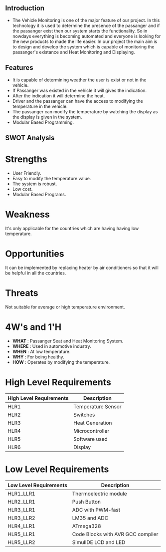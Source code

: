 ## Introduction
- The Vehicle Monitoring is one of the major feature of our project. In this technology it is used to determine the presence of the passanger and if the passanger exist then our system starts the functionality. So in nowdays everything is becoming automated and everyone is looking for the new products to made the life easier. In our project the main aim is to design and develop the system which is capable of monitoring the passanger's existance and Heat Monitoring and Displaying.

## Features
- It is capable of determining weather the user is exist or not in the vehicle. 
- If Passanger was existed in the vehicle it will gives the indication. 
- After the indication it will determine the heat.  
- Driver and the passanger can have the access to modifying the temperature in the vehicle. 
- The passanger can modify the temperature by watching the display as the display is given in the system. 
- Modular Based Programming.  

## SWOT Analysis

# Strengths   

-  User Friendly. 
-  Easy to modify the temperature value.  
-  The system is robust.  
-  Low cost.  
-  Modular Based Programs.  

# Weakness    

It's only applicable for the countries which are having having low temperature.

# Opportunities   

It can be implemented by replacing heater by air conditioners so that it will be helpful in all the countries.

# Threats   

Not suitable for average or high temperature environment.

# 4W's and 1'H    

-  **WHAT** : Passanger Seat and Heat Monitoring System.  
-  **WHERE** : Used in automotive industry. 
-  **WHEN** : At low temperature. 
-  **WHY** : For being healthy. 
-  **HOW** : Operates by modifying the temperature. 

# High Level Requirements   

| High Level Requirements      | Description |
| ----------- | ----------- |
| HLR1      | Temperature Sensor  |
| HLR2   | Switches|
| HLR3   | Heat Generation|
| HLR4   | Microcontroller|
| HLR5   | Software used|
| HLR6   | Display|

# Low Level Requirements
| Low Level Requirements      | Description |
| ----------- | ----------- |
| HLR1_LLR1      | Thermoelectric module |
| HLR2_LLR1   | Push Button |
| HLR3_LLR1   | ADC with PWM-fast|
| HLR3_LLR2   |LM35 and ADC |
| HLR4_LLR1   | ATmega328|
| HLR5_LLR1   | Code Blocks with AVR GCC compiler |
| HLR5_LLR2   | SimulIDE LCD and LED |
